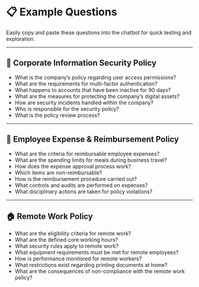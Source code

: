 # 📋 Example Questions

Easily copy and paste these questions into the chatbot for quick testing and exploration.

---

## 🔐 Corporate Information Security Policy

- What is the company’s policy regarding user access permissions?
- What are the requirements for multi-factor authentication?
- What happens to accounts that have been inactive for 90 days?
- What are the measures for protecting the company’s digital assets?
- How are security incidents handled within the company?
- Who is responsible for the security policy?
- What is the policy review process?

---

## 💼 Employee Expense & Reimbursement Policy

- What are the criteria for reimbursable employee expenses?
- What are the spending limits for meals during business travel?
- How does the expense approval process work?
- Which items are non-reimbursable?
- How is the reimbursement procedure carried out?
- What controls and audits are performed on expenses?
- What disciplinary actions are taken for policy violations?

---

## 🏠 Remote Work Policy

- What are the eligibility criteria for remote work?
- What are the defined core working hours?
- What security rules apply to remote work?
- What equipment requirements must be met for remote employees?
- How is performance monitored for remote workers?
- What restrictions exist regarding printing documents at home?
- What are the consequences of non-compliance with the remote work policy?
